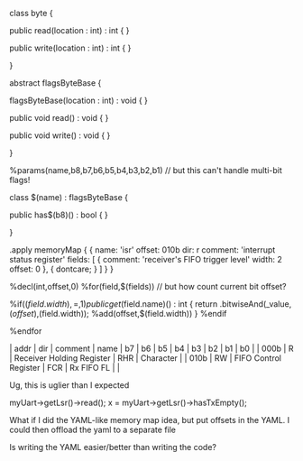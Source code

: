 
class byte {

   public read(location : int) : int
   {
   }

   public write(location : int) : int
   {
   }

}

abstract flagsByteBase {

   flagsByteBase(location : int) : void
   {
   }

   public void read() : void
   {
   }

   public void write() : void
   {
   }

}

%params(name,b8,b7,b6,b5,b4,b3,b2,b1) // but this can't handle multi-bit flags!

class $(name) : flagsByteBase {

   public has$(b8)() : bool
   {
   }

}

.apply memoryMap {
   {
      name: 'isr'
      offset: 010b
      dir: r
      comment: 'interrupt status register'
      fields: [
         {
            comment: 'receiver's FIFO trigger level'
            width: 2
            offset: 0
         },
         {
            dontcare;
         }
      ]
   }
}

%decl(int,offset,0)
%for(field,$(fields))      // but how count current bit offset?

%if($(field.width),=,1)
%else
   public get$(field.name)() : int
   {
      return .bitwiseAnd(_value,$(offset),$(field.width));
      %add(offset,$(field.width))
   }
%endif

%endfor

| addr | dir | comment                   | name | b7   | b6   | b5   | b4   | b3   | b2   | b1   | b0   |
| 000b |  R  | Receiver Holding Register |  RHR |               Character               |
| 010b |  RW | FIFO Control Register     |  FCR |  Rx FIFO FL |      |

Ug, this is uglier than I expected

myUart->getLsr()->read();
x = myUart->getLsr()->hasTxEmpty();


What if I did the YAML-like memory map idea, but put offsets in the YAML.  I could then offload the yaml to a separate file

Is writing the YAML easier/better than writing the code?
